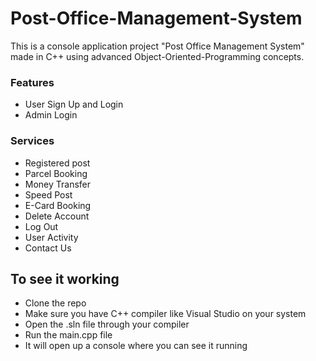 # Post-Office-Management-System
This is a console application project "Post Office Management System" made in C++ using advanced Object-Oriented-Programming concepts.
### Features
- User Sign Up and Login
- Admin Login

### Services
- Registered post
- Parcel Booking
- Money Transfer
- Speed Post
- E-Card Booking
- Delete Account
- Log Out
- User Activity
- Contact Us

## To see it working
- Clone the repo
- Make sure you have C++ compiler like Visual Studio on your system
- Open the .sln file through your compiler
- Run the main.cpp file
- It will open up a console where you can see it running


